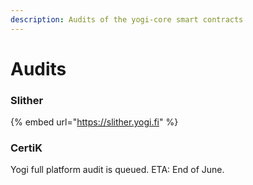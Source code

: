 ```yaml
---
description: Audits of the yogi-core smart contracts
---
```


# Audits

### Slither

{% embed url="https://slither.yogi.fi" %}

### CertiK

Yogi full platform audit is queued. ETA: End of June.

